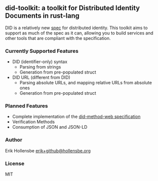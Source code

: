 ## did-toolkit: a toolkit for Distributed Identity Documents in rust-lang

DID is a relatively new [spec](https://www.w3.org/TR/did-core/) for distributed
identity. This toolkit aims to support as much of the spec as it can, allowing
you to build services and other tools that are compliant with the
specification.

### Currently Supported Features

-   DID (identifier-only) syntax
    -   Parsing from strings
    -   Generation from pre-populated struct
-   DID URL (different from DID)
    -   Parsing absolute URLs, and mapping relative URLs from absolute ones
    -   Generation from pre-populated struct

### Planned Features

-   Complete implementation of the [did-method-web specification](https://w3c-ccg.github.io/did-method-web/)
-   Verification Methods
-   Consumption of JSON and JSON-LD

### Author

Erik Hollensbe <erik+github@hollensbe.org>

### License

MIT

